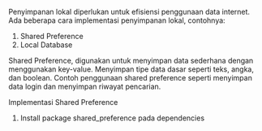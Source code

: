 Penyimpanan lokal diperlukan untuk efisiensi penggunaan data internet.
Ada beberapa cara implementasi penyimpanan lokal, contohnya:
1. Shared Preference
2. Local Database

Shared Preference, digunakan untuk menyimpan data sederhana dengan menggunakan key-value. Menyimpan tipe data dasar seperti teks, angka, dan boolean. Contoh penggunaan shared preference seperti menyimpan data login dan menyimpan riwayat pencarian. 

Implementasi Shared Preference
1. Install package shared_preference pada dependencies